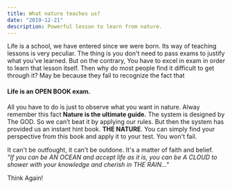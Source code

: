 ```yaml
---
title: What nature teaches us?
date: "2019-12-21"
description: Powerful lesson to learn from nature.
---
```


Life is a school, we have entered since we were born. Its way of teaching lessons is very peculiar. The thing is
you don't need to pass exams to justify what you've learned. But on the contrary, You have to excel in exam in order to learn that lesson itself. Then why do most people find it difficult to get through it? May be because they fail to recognize the fact that

#### Life is an OPEN BOOK exam.

All you have to do is just to observe what you want in nature. Alway remember this fact **Nature is the ultimate guide.**
The system is designed by The GOD. So we can’t beat it by applying our rules. But then the system has provided us an instant hint book. **THE NATURE**. You can simply find your perspective from this book and apply it to your test. You won't fail.

It can't be outfought, it can't be outdone. It's a matter of faith and belief.</br>_"If you can be AN OCEAN and accept life as it is, you can be A CLOUD to shower with your knowledge and cherish in THE RAIN..."_

Think Again!
